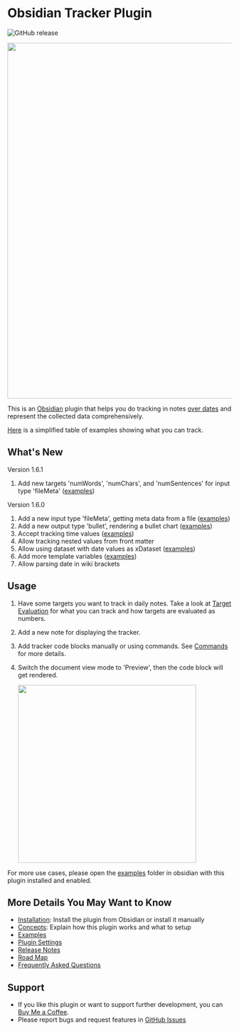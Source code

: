 # Obsidian Tracker Plugin
![GitHub release](https://img.shields.io/github/v/release/pyrochlore/obsidian-tracker)

<img src="https://raw.githubusercontent.com/pyrochlore/obsidian-tracker/master/docs/images/screenshot_v1.6.png" width="800">

This is an [Obsidian](https://obsidian.md/) plugin that helps you do tracking in notes [over dates](https://github.com/pyrochlore/obsidian-tracker/blob/master/docs/Questions.md) and represent the collected data comprehensively. 

[Here](https://github.com/pyrochlore/obsidian-tracker/blob/master/docs/Examples.md) is a simplified table of examples showing what you can track.

## What's New
Version 1.6.1
1. Add new targets 'numWords', 'numChars', and 'numSentences' for input type 'fileMeta' ([examples](https://github.com/pyrochlore/obsidian-tracker/blob/master/examples/TestWordCounting.md))

Version 1.6.0
1. Add a new input type 'fileMeta', getting meta data from a file ([examples](https://github.com/pyrochlore/obsidian-tracker/blob/master/examples/TestFileMeta.md))
2. Add a new output type 'bullet', rendering a bullet chart ([examples](https://github.com/pyrochlore/obsidian-tracker/blob/master/examples/TestBullet.md))
3. Accept tracking time values ([examples](https://github.com/pyrochlore/obsidian-tracker/blob/master/examples/TestTimeValues.md))
4. Allow tracking nested values from front matter
5. Allow using dataset with date values as xDataset ([examples](https://github.com/pyrochlore/obsidian-tracker/blob/master/examples/TestXDataset.md))
6. Add more template variables ([examples](https://github.com/pyrochlore/obsidian-tracker/blob/master/examples/TestXDataset.md))
7. Allow parsing date in wiki brackets

## Usage
1. Have some targets you want to track in daily notes. Take a look at [Target Evaluation](https://github.com/pyrochlore/obsidian-tracker/blob/master/docs/TargetEvaluation.md) for what you can track and how targets are evaluated as numbers.
2. Add a new note for displaying the tracker.
3. Add tracker code blocks manually or using commands. See [Commands](https://github.com/pyrochlore/obsidian-tracker/blob/master/docs/Commands.md) for more details.
4. Switch the document view mode to 'Preview', then the code block will get rendered.

    <img src="https://raw.githubusercontent.com/pyrochlore/obsidian-tracker/master/docs/images/usage_v1.3.gif" width="400">

For more use cases, please open the [examples](https://github.com/pyrochlore/obsidian-tracker/tree/master/examples) folder in obsidian with this plugin installed and enabled.

## More Details You May Want to Know
- [Installation](https://github.com/pyrochlore/obsidian-tracker/blob/master/docs/Installation.md): Install the plugin from Obsidian or install it manually
- [Concepts](https://github.com/pyrochlore/obsidian-tracker/blob/master/docs/Concepts.md): Explain how this plugin works and what to setup
- [Examples](https://github.com/pyrochlore/obsidian-tracker/blob/master/docs/Examples.md)
- [Plugin Settings](https://github.com/pyrochlore/obsidian-tracker/blob/master/docs/Settings.md)
- [Release Notes](https://github.com/pyrochlore/obsidian-tracker/blob/master/docs/ReleaseNotes.md)
- [Road Map](https://github.com/pyrochlore/obsidian-tracker/blob/master/docs/RoadMap.md)
- [Frequently Asked Questions](https://github.com/pyrochlore/obsidian-tracker/blob/master/docs/Questions.md)

## Support
- If you like this plugin or want to support further development, you can [Buy Me a Coffee](https://www.buymeacoffee.com/pyrochlore).
- Please report bugs and request features in [GitHub Issues](https://github.com/pyrochlore/obsidian-tracker/issues)
